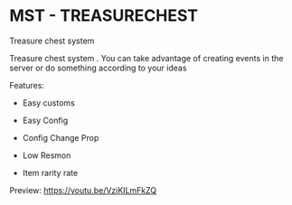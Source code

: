 # MST - TREASURECHEST

Treasure chest system

Treasure chest system . You can take advantage of creating events in the server or do something according to your ideas

Features:

+ Easy customs

+ Easy Config

+ Config Change Prop

+ Low Resmon

+ Item rarity rate

Preview: https://youtu.be/VziKILmFkZQ
